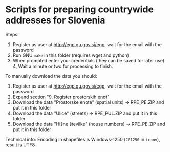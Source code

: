 # Scripts for preparing countrywide addresses for Slovenia

Steps:
1. Register as user at http://egp.gu.gov.si/egp, wait for the email with the password
2. Run GNU `make` in this folder (requires wget and python)
3. When prompted enter your credentials (they can be saved for later use)
4, Wait a minute or two for processing to finish.

To manually download the data you should:
1. Register as user at http://egp.gu.gov.si/egp, wait for the email with the password
2. Expand section "9. Register prostorskih enot"
3. Download the data "Prostorske enote" (spatial units) -> RPE_PE.ZIP and put it in this folder
4. Download the data "Ulice" (streets) -> RPE_PUL.ZIP and put it in this folder
5. Download the data "Hišne številke" (house numbers) -> RPE_PE.ZIP and put it in this folder

Technical info:
Encoding in shapefiles is Windows-1250 (`CP1250` in `iconv`), result is UTF8
